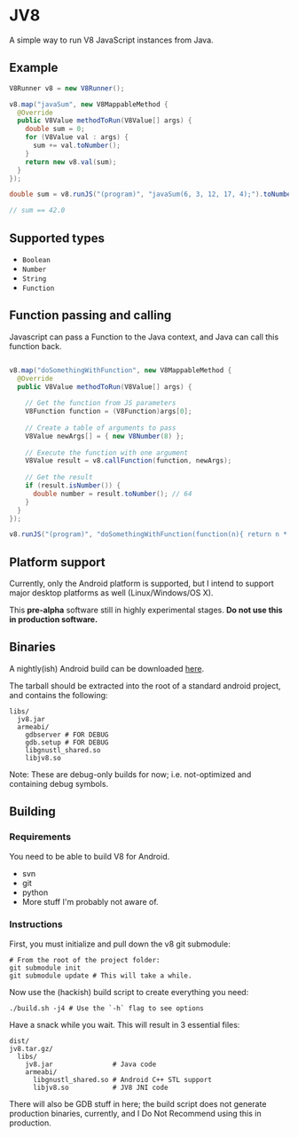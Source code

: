 # JV8

A simple way to run V8 JavaScript instances from Java.

## Example

```java
V8Runner v8 = new V8Runner();

v8.map("javaSum", new V8MappableMethod {
  @Override
  public V8Value methodToRun(V8Value[] args) {
    double sum = 0;
    for (V8Value val : args) {
      sum += val.toNumber();
    }
    return new v8.val(sum);
  }
});

double sum = v8.runJS("(program)", "javaSum(6, 3, 12, 17, 4);").toNumber();

// sum == 42.0
```

## Supported types

 - `Boolean`
 - `Number`
 - `String`
 - `Function`
 
## Function passing and calling

Javascript can pass a Function to the Java context, and Java can call this function back.

```java

v8.map("doSomethingWithFunction", new V8MappableMethod {
  @Override
  public V8Value methodToRun(V8Value[] args) {
  
    // Get the function from JS parameters
    V8Function function = (V8Function)args[0];
    
    // Create a table of arguments to pass
    V8Value newArgs[] = { new V8Number(8) };
    
    // Execute the function with one argument
    V8Value result = v8.callFunction(function, newArgs);
    
    // Get the result
    if (result.isNumber()) {
      double number = result.toNumber(); // 64
    }    
  }
});

v8.runJS("(program)", "doSomethingWithFunction(function(n){ return n * n; })");
```

## Platform support


Currently, only the Android platform is supported, but I intend to support major desktop platforms as well (Linux/Windows/OS X).

This **pre-alpha** software still in highly experimental stages. **Do not use this in production software.**

## Binaries
A nightly(ish) Android build can be downloaded [here](http://static.jovianware.com/jv8/jv8_android_arm.tar.gz).

The tarball should be extracted into the root of a standard android project, and contains the following:

```
libs/
  jv8.jar
  armeabi/
    gdbserver # FOR DEBUG
    gdb.setup # FOR DEBUG
    libgnustl_shared.so
    libjv8.so
```

Note: These are debug-only builds for now; i.e. not-optimized and containing debug symbols.

## Building

### Requirements
You need to be able to build V8 for Android.

- svn
- git
- python
- More stuff I'm probably not aware of.

### Instructions
First, you must initialize and pull down the v8 git submodule:

```
# From the root of the project folder:
git submodule init
git submodule update # This will take a while.
```

Now use the (hackish) build script to create everything you need:

```
./build.sh -j4 # Use the `-h` flag to see options
```

Have a snack while you wait. This will result in 3 essential files:

```
dist/
jv8.tar.gz/
  libs/
    jv8.jar               # Java code
    armeabi/
      libgnustl_shared.so # Android C++ STL support 
      libjv8.so           # JV8 JNI code
```

There will also be GDB stuff in here; the build script does not generate production
binaries, currently, and I Do Not Recommend using this in production.

